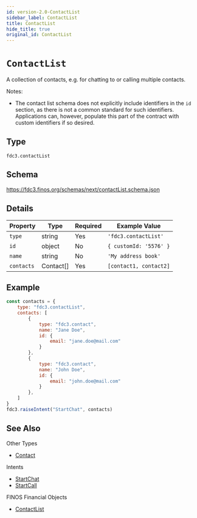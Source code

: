 ```yaml
---
id: version-2.0-ContactList
sidebar_label: ContactList
title: ContactList
hide_title: true
original_id: ContactList
---
```

# `ContactList`

A collection of contacts, e.g. for chatting to or calling multiple contacts.

Notes:

- The contact list schema does not explicitly include identifiers in the `id` section, as there
is not a common standard for such identifiers. Applications can, however, populate
this part of the contract with custom identifiers if so desired.

## Type

`fdc3.contactList`

## Schema

https://fdc3.finos.org/schemas/next/contactList.schema.json

## Details

| Property    | Type      | Required | Example Value          |
|-------------|-----------|----------|------------------------|
| `type`      | string    | Yes      | `'fdc3.contactList'`   |
| `id`        | object    | No       | `{ customId: '5576' }` |
| `name`      | string    | No       | `'My address book'`    |
| `contacts`  | Contact[] | Yes      | `[contact1, contact2]` |

## Example

```js
const contacts = {
    type: "fdc3.contactList",
    contacts: [
        {
            type: "fdc3.contact",
            name: "Jane Doe",
            id: {
                email: "jane.doe@mail.com"
            }
        },
        {
            type: "fdc3.contact",
            name: "John Doe",
            id: {
                email: "john.doe@mail.com"
            }
        },
    ]
}
fdc3.raiseIntent("StartChat", contacts)
```

## See Also

Other Types
- [Contact](Contact)

Intents
- [StartChat](../../intents/ref/StartChat)
- [StartCall](../../intents/ref/StartCall)

FINOS Financial Objects
- [ContactList](https://fo.finos.org/docs/objects/contactlist)